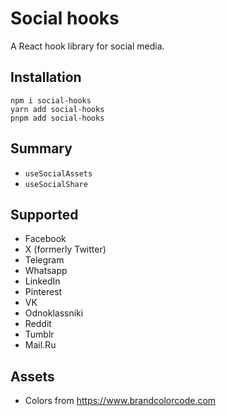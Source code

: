 # Social hooks
A React hook library for social media.


## Installation
```
npm i social-hooks
yarn add social-hooks
pnpm add social-hooks
```


## Summary
- `useSocialAssets`
- `useSocialShare`


## Supported
- Facebook
- X (formerly Twitter)
- Telegram
- Whatsapp
- LinkedIn
- Pinterest
- VK
- Odnoklassniki
- Reddit
- Tumblr
- Mail.Ru


## Assets
- Colors from https://www.brandcolorcode.com